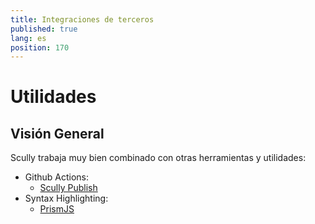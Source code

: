 ```yaml
---
title: Integraciones de terceros
published: true
lang: es
position: 170
---
```


# Utilidades

## Visión General

Scully trabaja muy bien combinado con otras herramientas y utilidades:

- Github Actions:
  - [Scully Publish](/docs/Reference/utilities/scully-publish)
- Syntax Highlighting:
  - [PrismJS](/docs/Reference/utilities/prism-js)
